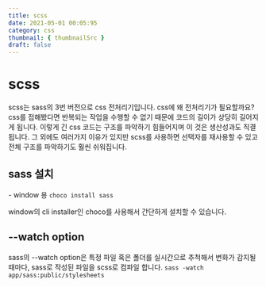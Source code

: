 ```yaml
---
title: scss
date: 2021-05-01 00:05:95
category: css
thumbnail: { thumbnailSrc }
draft: false
---
```


# scss

scss는 sass의 3번 버전으로 css 전처리기입니다. css에 왜 전처리기가 필요할까요? css를 접해봤다면 반복되는 작업을 수행할 수 없기 때문에 코드의 길이가 상당히 길어지게 됩니다. 이렇게 긴 css 코드는 구조를 파악하기 힘들어지며 이 것은 생산성과도 직결됩니다. 그 외에도 여러가지 이유가 있지만 scss를 사용하면 선택자를 재사용할 수 있고 전체 구조를 파악하기도 훨씬 쉬워집니다.

## sass 설치

\- window 용
`choco install sass`

window의 cli installer인 choco를 사용해서 간단하게 설치할 수 있습니다.

## --watch option

sass의 --watch option은 특정 파일 혹은 폴더를 실시간으로 추척해서 변화가 감지될 때마다, sass로 작성된 파일을 scss로 컴파일 합니다.
`sass -watch app/sass:public/stylesheets`
